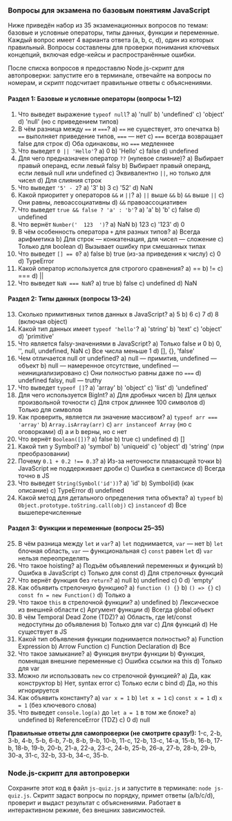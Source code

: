 ### Вопросы для экзамена по базовым понятиям JavaScript

Ниже приведён набор из 35 экзаменационных вопросов по темам: базовые и условные операторы, типы данных, функции и переменные. Каждый вопрос имеет 4 варианта ответа (a, b, c, d), один из которых правильный. Вопросы составлены для проверки понимания ключевых концепций, включая edge-кейсы и распространённые ошибки.

После списка вопросов я предоставлю Node.js-скрипт для автопроверки: запустите его в терминале, отвечайте на вопросы по номерам, и скрипт подсчитает правильные ответы с объяснениями.

#### Раздел 1: Базовые и условные операторы (вопросы 1–12)

1. Что выведет выражение `typeof null`?
a) 'null'
b) 'undefined'
c) 'object'
d) 'null' (но с приведением типов)
2. В чём разница между `==` и `===`?
a) `==` не существует, это опечатка
b) `==` выполняет приведение типов, `===` — нет
c) `===` всегда возвращает false для строк
d) Оба одинаковы, но `===` медленнее
3. Что выведет `0 || 'Hello'`?
a) 0
b) 'Hello'
c) false
d) undefined
4. Для чего предназначен оператор `??` (нулевое слияние)?
a) Выбирает правый операнд, если левый falsy
b) Выбирает правый операнд, если левый null или undefined
c) Эквивалентно `||`, но только для чисел
d) Для слияния строк
5. Что выведет `'5' - 2`?
a) '3'
b) 3
c) '52'
d) NaN
6. Какой приоритет у операторов `&&` и `||`?
a) `||` выше `&&`
b) `&&` выше `||`
c) Они равны, левоассоциативны
d) `&&` правоассоциативен
7. Что выведет `true && false ? 'a' : 'b'`?
a) 'a'
b) 'b'
c) false
d) undefined
8. Что вернёт `Number('  123  ')`?
a) NaN
b) 123
c) '123'
d) 0
9. В чём особенность оператора `+` для разных типов?
a) Всегда арифметика
b) Для строк — конкатенация, для чисел — сложение
c) Только для boolean
d) Вызывает ошибку при смешанных типах
10. Что выведет `[] == 0`?
a) false
b) true (из-за приведения к числу)
c) 0
d) TypeError
11. Какой оператор используется для строгого сравнения?
a) ==
b) !=
c) ===
d) ||
12. Что выведет `NaN === NaN`?
a) true
b) false
c) undefined
d) NaN

#### Раздел 2: Типы данных (вопросы 13–24)

13. Сколько примитивных типов данных в JavaScript?
a) 5
b) 6
c) 7
d) 8 (включая object)
14. Какой тип данных имеет `typeof 'hello'`?
a) 'string'
b) 'text'
c) 'object'
d) 'primitive'
15. Что является falsy-значениями в JavaScript?
a) Только false и 0
b) 0, '', null, undefined, NaN
c) Все числа меньше 1
d) [], {}, 'false'
16. Чем отличается null от undefined?
a) null — примитив, undefined — объект
b) null — намеренное отсутствие, undefined — неинициализировано
c) Они полностью равны даже по `===`
d) undefined falsy, null — truthy
17. Что выведет `typeof []`?
a) 'array'
b) 'object'
c) 'list'
d) 'undefined'
18. Для чего используется BigInt?
a) Для дробных чисел
b) Для целых произвольной точности
c) Для строк длиннее 100 символов
d) Только для символов
19. Как проверить, является ли значение массивом?
a) `typeof arr === 'array'`
b) `Array.isArray(arr)`
c) `arr instanceof Array` (но с оговорками)
d) a и b верны, но c нет
20. Что вернёт `Boolean([])`?
a) false
b) true
c) undefined
d) []
21. Какой тип у Symbol?
a) 'symbol'
b) 'uniqueid'
c) 'object'
d) 'string' (при преобразовании)
22. Почему `0.1 + 0.2 !== 0.3`?
a) Из-за неточности плавающей точки
b) JavaScript не поддерживает дроби
c) Ошибка в синтаксисе
d) Всегда точно в JS
23. Что выведет `String(Symbol('id'))`?
a) 'id'
b) Symbol(id) (как описание)
c) TypeError
d) undefined
24. Какой метод для детального определения типа объекта?
a) `typeof`
b) `Object.prototype.toString.call(obj)`
c) `instanceof`
d) Все вышеперечисленные

#### Раздел 3: Функции и переменные (вопросы 25–35)

25. В чём разница между `let` и `var`?
a) `let` поднимается, `var` — нет
b) `let` блочная область, `var` — функциональная
c) `const` равен `let`
d) `var` нельзя переопределять
26. Что такое hoisting?
a) Подъём объявлений переменных и функций
b) Ошибка в JavaScript
c) Только для const
d) Для стрелочных функций
27. Что вернёт функция без `return`?
a) null
b) undefined
c) 0
d) 'empty'
28. Как объявить стрелочную функцию?
a) `function () {}`
b) `() => {}`
c) `const fn = new Function()`
d) Только a
29. Что такое `this` в стрелочной функции?
a) undefined
b) Лексическое из внешней области
c) Аргумент функции
d) Всегда global объект
30. В чём Temporal Dead Zone (TDZ)?
a) Область, где let/const недоступны до объявления
b) Только для var
c) Для функций
d) Не существует в JS
31. Какой тип объявления функции поднимается полностью?
a) Function Expression
b) Arrow Function
c) Function Declaration
d) Все
32. Что такое замыкание?
a) Функция внутри функции
b) Функция, помнящая внешние переменные
c) Ошибка ссылки на this
d) Только для var
33. Можно ли использовать `new` со стрелочной функцией?
a) Да, как конструктор
b) Нет, syntax error
c) Только если с bind
d) Да, но this игнорируется
34. Как объявить константу?
a) `var x = 1`
b) `let x = 1`
c) `const x = 1`
d) `x = 1` (без ключевого слова)
35. Что выведет `console.log(a)` до `let a = 1` в том же блоке?
a) undefined
b) ReferenceError (TDZ)
c) 0
d) null

**Правильные ответы для самопроверки (не смотрите сразу!):**
1-c, 2-b, 3-b, 4-b, 5-b, 6-b, 7-b, 8-b, 9-b, 10-b, 11-c, 12-b, 13-c, 14-a, 15-b, 16-b, 17-b, 18-b, 19-b, 20-b, 21-a, 22-a, 23-c, 24-b, 25-b, 26-a, 27-b, 28-b, 29-b, 30-a, 31-c, 32-b, 33-b, 34-c, 35-b.

### Node.js-скрипт для автопроверки

Сохраните этот код в файл `js-quiz.js` и запустите в терминале: `node js-quiz.js`. Скрипт задаст вопросы по порядку, примет ответы (a/b/c/d), проверит и выдаст результат с объяснениями. Работает в интерактивном режиме, без внешних зависимостей.
